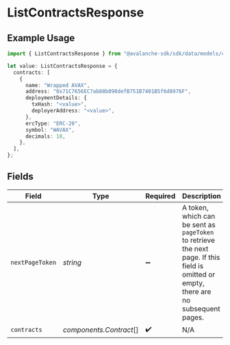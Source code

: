 # ListContractsResponse

## Example Usage

```typescript
import { ListContractsResponse } from "@avalanche-sdk/sdk/data/models/components";

let value: ListContractsResponse = {
  contracts: [
    {
      name: "Wrapped AVAX",
      address: "0x71C7656EC7ab88b098defB751B7401B5f6d8976F",
      deploymentDetails: {
        txHash: "<value>",
        deployerAddress: "<value>",
      },
      ercType: "ERC-20",
      symbol: "WAVAX",
      decimals: 18,
    },
  ],
};
```

## Fields

| Field                                                                                                                                  | Type                                                                                                                                   | Required                                                                                                                               | Description                                                                                                                            |
| -------------------------------------------------------------------------------------------------------------------------------------- | -------------------------------------------------------------------------------------------------------------------------------------- | -------------------------------------------------------------------------------------------------------------------------------------- | -------------------------------------------------------------------------------------------------------------------------------------- |
| `nextPageToken`                                                                                                                        | *string*                                                                                                                               | :heavy_minus_sign:                                                                                                                     | A token, which can be sent as `pageToken` to retrieve the next page. If this field is omitted or empty, there are no subsequent pages. |
| `contracts`                                                                                                                            | *components.Contract*[]                                                                                                                | :heavy_check_mark:                                                                                                                     | N/A                                                                                                                                    |